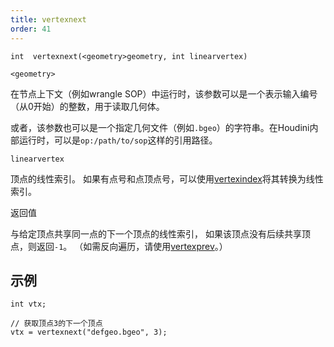 ```yaml
---
title: vertexnext
order: 41
---
```

`int  vertexnext(<geometry>geometry, int linearvertex)`

`<geometry>`

在节点上下文（例如wrangle SOP）中运行时，该参数可以是一个表示输入编号（从0开始）的整数，用于读取几何体。

或者，该参数也可以是一个指定几何文件（例如`.bgeo`）的字符串。在Houdini内部运行时，可以是`op:/path/to/sop`这样的引用路径。

`linearvertex`

顶点的线性索引。
如果有点号和点顶点号，可以使用[vertexindex](/zh-cn/houdini-vex/geometry/vertexindex "将基元/顶点对转换为线性顶点。")将其转换为线性索引。

返回值

与给定顶点共享同一点的下一个顶点的线性索引，
如果该顶点没有后续共享顶点，则返回`-1`。
（如需反向遍历，请使用[vertexprev](/zh-cn/houdini-vex/geometry/vertexprev "返回与给定顶点共享同一点的前一个顶点的线性顶点编号。")。）

## 示例

```vex
int vtx;

// 获取顶点3的下一个顶点
vtx = vertexnext("defgeo.bgeo", 3);

```
